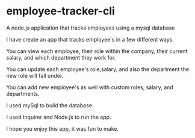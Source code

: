 # employee-tracker-cli

A node.js application that tracks employees using a mysql database

I have create an app that tracks employee's in a few different ways.

You can view each employee, their role within the company, their current salary, and which department they work for.

You can update each employee's role,salary, and also the department the new role will fall under.

You can add new employee's as well with custom roles, salary, and departments.

I used mySql to build the database.

I used Inquirer and Node.js to run the app.

I hope you enjoy this app, it was fun to make.
